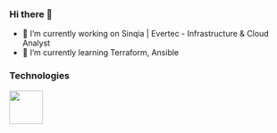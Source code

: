 ### Hi there 👋

- 🔭 I’m currently working on Sinqia | Evertec - Infrastructure & Cloud Analyst
- 🌱 I’m currently learning Terraform, Ansible

### Technologies 

<div>
   <img src="https://cdn.jsdelivr.net/gh/devicons/devicon@latest/icons/amazonwebservices/amazonwebservices-plain-wordmark.svg" width="60"/>
</div>




          
